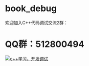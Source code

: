 # book_debug
欢迎加入C++代码调试交流2群：

# QQ群：512800494



<a target="_blank" href="https://qm.qq.com/cgi-bin/qm/qr?k=x52aJyyGim3tLd3gGWiZCgPy8TtyaOYm&jump_from=webapi"><img border="0" src="//pub.idqqimg.com/wpa/images/group.png" alt="c++学习，开发调试" title="c++学习，开发调试"></a>

